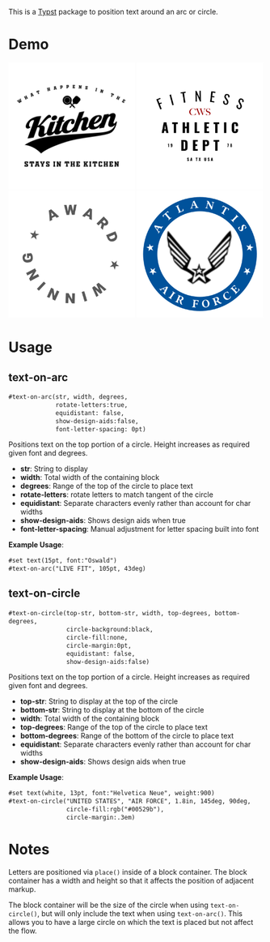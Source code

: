 This is a [Typst](https://github.com/typst/typst) package to position text around an arc or circle.

# Demo

<p float="left">
    <img src="examples/kitchen.svg"  width="250"/>
    <img src="examples/fitness.svg"  width="250"/>
    <br>
    <img src="examples/award.svg"  width="250"/>
    <img src="examples/air_force.svg" width="250"/>
</p>

# Usage

## text-on-arc

```typst
#text-on-arc(str, width, degrees,
             rotate-letters:true,
             equidistant: false,
             show-design-aids:false,
             font-letter-spacing: 0pt)
```

Positions text on the top portion of a circle.  Height increases as required given font and degrees.

 * **str**: String to display
 * **width**: Total width of the containing block
 * **degrees**: Range of the top of the circle to place text
 * **rotate-letters**: rotate letters to match tangent of the circle
 * **equidistant**: Separate characters evenly rather than account for char widths
 * **show-design-aids**: Shows design aids when true
 * **font-letter-spacing**: Manual adjustment for letter spacing built into font

**Example Usage**:

```typst
#set text(15pt, font:"Oswald")
#text-on-arc("LIVE FIT", 105pt, 43deg)
```

## text-on-circle

```typst
#text-on-circle(top-str, bottom-str, width, top-degrees, bottom-degrees,
                circle-background:black,
                circle-fill:none,
                circle-margin:0pt,
                equidistant: false,
                show-design-aids:false)
```

Positions text on the top portion of a circle.  Height increases as required
given font and degrees.

 * **top-str**: String to display at the top of the circle
 * **bottom-str**: String to display at the bottom of the circle
 * **width**: Total width of the containing block
 * **top-degrees**: Range of the top of the circle to place text
 * **bottom-degrees**: Range of the bottom of the circle to place text
 * **equidistant**: Separate characters evenly rather than account for char widths
 * **show-design-aids**: Shows design aids when true

**Example Usage**:

```typst
#set text(white, 13pt, font:"Helvetica Neue", weight:900)
#text-on-circle("UNITED STATES", "AIR FORCE", 1.8in, 145deg, 90deg,
                circle-fill:rgb("#00529b"),
                circle-margin:.3em)
```

# Notes

Letters are positioned via `place()` inside of a block container.  The block container has a width and height so that it affects the position of adjacent markup.

The block container will be the size of the circle when using `text-on-circle()`, but will only include the text when using `text-on-arc()`.  This allows you to have a large circle on which the text is placed but not affect the flow.
